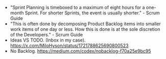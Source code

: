 - "Sprint Planning is timeboxed to a maximum of eight hours for a one-month Sprint. For shorter Sprints, the event is usually shorter." - Scrum Guide
- "This is often done by decomposing Product Backlog items into
smaller work items of one day or less. How this is done is at the sole discretion of the Developers." - Scrum Guide
- Ideas VS TODO. (Inbox in my case). https://x.com/MiloHyson/status/1721788625690800523
- No Backlog. https://medium.com/codex/nobacklog-f70a25e9bc95